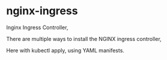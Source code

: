 # nginx-ingress

Inginx Ingress Controller,

There are multiple ways to install the NGINX ingress controller,

Here with kubectl apply, using YAML manifests.
